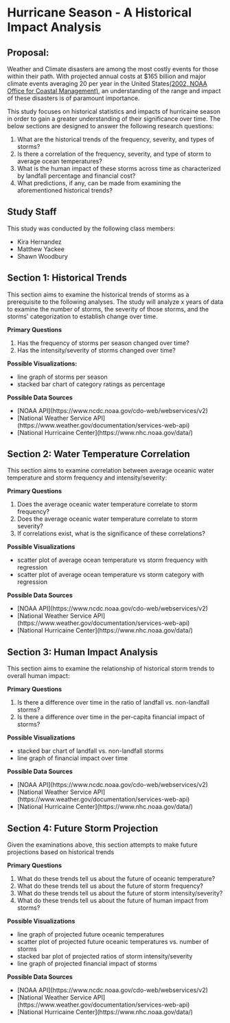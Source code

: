 # Hurricane Season - A Historical Impact Analysis

## Proposal:
Weather and Climate disasters are among the most costly events for those within their path. With projected annual costs at $165 billion and major climate events averaging 20 per year in the United States[(2002, NOAA Office for Coastal Management)](https://coast.noaa.gov/states/fast-facts/hurricane-costs.html), an understanding of the range and impact of these disasters is of paramount importance. 

This study focuses on historical statistics and impacts of hurricaine season in order to gain a greater understanding of their significance over time. The below sections are designed to answer the following research questions:

<ol>
  <li>What are the historical trends of the frequency, severity, and types of storms?</li>
  <li>Is there a correlation of the frequency, severity, and type of storm to average ocean temperatures?</li>
  <li>What is the human impact of these storms across time as characterized by landfall percentage and financial cost?</li>
  <li>What predictions, if any, can be made from examining the aforementioned historical trends? </li>
</ol>

## Study Staff
This study was conducted by the following class members:
    <ul>
        <li>Kira Hernandez</li>
        <li>Matthew Yackee</li>
        <li>Shawn Woodbury</li>
    </ul>

## Section 1: Historical Trends

This section aims to examine the historical trends of storms as a prerequisite to the following analyses. The study will analyze x years of data to examine the number of storms, the severity of those storms, and the storms' categorization to establish change over time. 

<b>Primary Questions</b>
 <ol>
    <li>Has the frequency of storms per season changed over time?</li>
    <li>Has the intensity/severity of storms changed over time?</li>
</ol>

<b>Possible Visualizations:</b> 
<ul>
    <li>line graph of storms per season</li>
    <li>stacked bar chart of category ratings as percentage</li>
</ul>

<b>Possible Data Sources</b>

<ul>
    <li>[NOAA API](https://www.ncdc.noaa.gov/cdo-web/webservices/v2)</li>
    <li>[National Weather Service API](https://www.weather.gov/documentation/services-web-api)</li>
    <li>[National Hurricaine Center](https://www.nhc.noaa.gov/data/)</li>
</ul>

## Section 2: Water Temperature Correlation

This section aims to examine correlation between average oceanic water temperature and storm frequency and intensity/severity:

<b>Primary Questions</b>
 <ol>
    <li>Does the average oceanic water temperature correlate to storm frequency?</li>
    <li>Does the average oceanic water temperature correlate to storm severity?</li>
    <li>If correlations exist, what is the significance of these correlations?</li>
</ol>

<b>Possible Visualizations</b> 
<ul>
    <li>scatter plot of average ocean temperature vs storm frequency with regression</li>
    <li>scatter plot of average ocean temperature vs storm category with regression</li>
</ul>

<b>Possible Data Sources</b>

<ul>
    <li>[NOAA API](https://www.ncdc.noaa.gov/cdo-web/webservices/v2)</li>
    <li>[National Weather Service API](https://www.weather.gov/documentation/services-web-api)</li>
    <li>[National Hurricaine Center](https://www.nhc.noaa.gov/data/)</li>
</ul>

## Section 3: Human Impact Analysis

This section aims to examine the relationship of historical storm trends to overall human impact:

<b>Primary Questions</b>
 <ol>
    <li>Is there a difference over time in the ratio of landfall vs. non-landfall storms?</li>
    <li>Is there a difference over time in the per-capita financial impact of storms?</li>
</ol>

<b>Possible Visualizations</b> 
<ul>
    <li>stacked bar chart of landfall vs. non-landfall storms</li>
    <li>line graph of financial impact over time</li>
</ul>

<b>Possible Data Sources</b>

<ul>
    <li>[NOAA API](https://www.ncdc.noaa.gov/cdo-web/webservices/v2)</li>
    <li>[National Weather Service API](https://www.weather.gov/documentation/services-web-api)</li>
    <li>[National Hurricaine Center](https://www.nhc.noaa.gov/data/)</li>
</ul>

## Section 4: Future Storm Projection

Given the examinations above, this section attempts to make future projections based on historical trends 

<b>Primary Questions</b>
 <ol>
    <li>What do these trends tell us about the future of oceanic temperature?</li>
    <li>What do these trends tell us about the future of storm frequency?</li>
    <li>What do these trends tell us about the future of storm intensity/severity?</li>
    <li>What do these trends tell us about the future of human impact from storms?</li>
</ol>

<b>Possible Visualizations</b> 
<ul>
    <li>line graph of projected future oceanic temperatures</li>
    <li>scatter plot of projected future oceanic temperatures vs. number of storms</li>
    <li>stacked bar plot of projected ratios of storm intensity/severity</li>
    <li>line graph of projected financial impact of storms</li>
</ul>

<b>Possible Data Sources</b>

<ul>
    <li>[NOAA API](https://www.ncdc.noaa.gov/cdo-web/webservices/v2)</li>
    <li>[National Weather Service API](https://www.weather.gov/documentation/services-web-api)</li>
    <li>[National Hurricaine Center](https://www.nhc.noaa.gov/data/)</li>
</ul>
